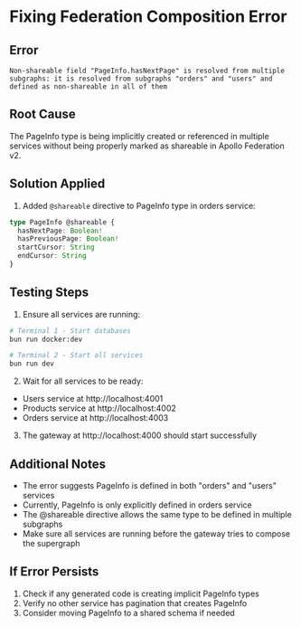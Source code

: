 # Fixing Federation Composition Error

## Error
```
Non-shareable field "PageInfo.hasNextPage" is resolved from multiple subgraphs: it is resolved from subgraphs "orders" and "users" and defined as non-shareable in all of them
```

## Root Cause
The PageInfo type is being implicitly created or referenced in multiple services without being properly marked as shareable in Apollo Federation v2.

## Solution Applied
1. Added `@shareable` directive to PageInfo type in orders service:
```typescript
type PageInfo @shareable {
  hasNextPage: Boolean!
  hasPreviousPage: Boolean!
  startCursor: String
  endCursor: String
}
```

## Testing Steps
1. Ensure all services are running:
```bash
# Terminal 1 - Start databases
bun run docker:dev

# Terminal 2 - Start all services
bun run dev
```

2. Wait for all services to be ready:
- Users service at http://localhost:4001
- Products service at http://localhost:4002  
- Orders service at http://localhost:4003

3. The gateway at http://localhost:4000 should start successfully

## Additional Notes
- The error suggests PageInfo is defined in both "orders" and "users" services
- Currently, PageInfo is only explicitly defined in orders service
- The @shareable directive allows the same type to be defined in multiple subgraphs
- Make sure all services are running before the gateway tries to compose the supergraph

## If Error Persists
1. Check if any generated code is creating implicit PageInfo types
2. Verify no other service has pagination that creates PageInfo
3. Consider moving PageInfo to a shared schema if needed
